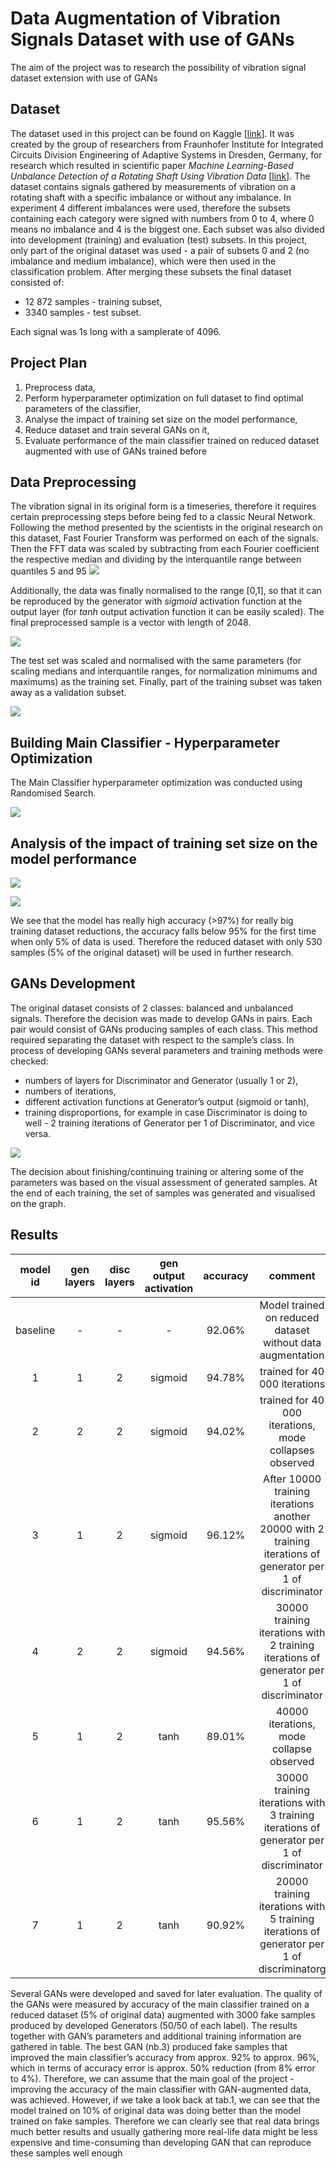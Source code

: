# Data Augmentation of Vibration Signals Dataset with use of GANs

The aim of the project was to research the possibility of vibration signal dataset extension with use of GANs 

## Dataset
The dataset used in this project can be found on Kaggle [[link](https://www.kaggle.com/datasets/jishnukoliyadan/vibration-analysis-on-rotating-shaft)]. It was created by the group of researchers from Fraunhofer Institute for Integrated Circuits Division Engineering of Adaptive Systems in Dresden, Germany, for research which resulted in scientific paper *Machine Learning-Based Unbalance Detection of a Rotating Shaft Using Vibration Data* [[link](https://arxiv.org/pdf/2005.12742.pdf)]. The dataset contains signals gathered by measurements of vibration on a rotating shaft with a specific imbalance or without any imbalance. In experiment 4 different imbalances were used, therefore the subsets containing each category were signed with numbers from 0 to 4, where 0 means no imbalance and 4 is the biggest one. Each subset was also divided into development (training) and evaluation (test) subsets.
In this project, only part of the original dataset was used - a pair of subsets 0 and 2 (no imbalance and medium imbalance), which were then used in the classification problem. After merging these subsets the final dataset consisted of:
- 12 872 samples - training subset,
- 3340 samples - test subset.

Each signal was 1s long with a samplerate of 4096.

## Project Plan
1. Preprocess data,
2. Perform hyperparameter optimization on full dataset to find optimal parameters of the classifier,
3. Analyse the impact of training set size on the model performance,
4. Reduce dataset and train several GANs on it,
5. Evaluate performance of the main classifier trained on reduced dataset augmented with use of GANs trained before

## Data Preprocessing
The vibration signal in its original form is a timeseries, therefore it requires certain preprocessing steps before being fed to a classic Neural Network. Following the method presented by the scientists in the original research on this dataset, Fast Fourier Transform was performed on each of the signals. Then the FFT data was scaled by subtracting from each Fourier coefficient the respective median and dividing by the interquantile range between quantiles 5 and 95
![](README_figures/original_signal.png)


Additionally, the data was finally normalised to the range [0,1], so that it can be reproduced by the generator with *sigmoid* activation function at the output layer (for *tanh* output activation function it can be easily scaled). The final preprocessed sample is a vector with length of 2048.

![](README_figures/fft_signal.png)


The test set was scaled and normalised with the same parameters (for scaling medians and interquantile ranges, for normalization minimums and maximums) as the training set. Finally, part of the training subset was taken away as a validation subset.

![](README_figures/final_signal.png)

## Building Main Classifier - Hyperparameter Optimization
The Main Classifier hyperparameter optimization was conducted using Randomised Search. 

![](README_figures/hyperparam_optimization.png)

## Analysis of the impact of training set size on the model performance

![](README_figures/trainset_reduction_graph.png)

![](README_figures/trainset_reduction_table.png)

We see that the model has really high accuracy (>97%) for really big training dataset reductions, the accuracy falls below 95% for the first time when only 5% of data is used. Therefore the reduced dataset with only 530 samples (5% of the original dataset) will be used in further research.

## GANs Development
The original dataset consists of 2 classes: balanced and unbalanced signals. Therefore the decision was made to develop GANs in pairs. Each pair would consist of GANs producing samples of each class. This method required separating the dataset with respect to the sample’s class. In process of developing GANs several parameters and training methods were checked:
- numbers of layers for Discriminator and Generator (usually 1 or 2),
- numbers of iterations,
- different activation functions at Generator’s output (sigmoid or tanh),
- training disproportions, for example in case Discriminator is doing to well - 2 training iterations of Generator per 1 of Discriminator, and vice versa.

![](README_figures/real_fake_samples.png)

The decision about finishing/continuing training or altering some of the parameters was based on the visual assessment of generated samples. At the end of each training, the set of samples was generated and visualised on the graph.

## Results
| model id | gen layers | disc layers | gen output activation | accuracy |                                                    comment                                                    |
|:--------:|:----------:|:-----------:|:---------------------:|:--------:|:-------------------------------------------------------------------------------------------------------------:|
| baseline |  -         |  -          |  -                    |   92.06% | Model trained on reduced dataset without data augmentation                                                    |
|        1 |          1 |           2 | sigmoid               |   94.78% | trained for 40 000 iterations                                                                                 |
|        2 |          2 |           2 | sigmoid               |   94.02% | trained for 40 000 iterations, mode collapses observed                                                        |
|        3 |          1 |           2 | sigmoid               |   96.12% |  After 10000 training iterations another 20000 with 2 training iterations of generator per 1 of discriminator |
|        4 |          2 |           2 | sigmoid               |   94.56% |  30000 training iterations with 2 training iterations of generator per 1 of discriminator                     |
|        5 |          1 |           2 | tanh                  |   89.01% | 40000 iterations, mode collapse observed                                                                      |
|        6 |          1 |           2 | tanh                  |   95.56% | 30000 training iterations with 3 training iterations of generator per 1 of discriminator                      |
|        7 |          1 |           2 | tanh                  |   90.92% | 20000 training iterations with 5 training iterations of generator per 1 of discriminatorg                     |


Several GANs were developed and saved for later evaluation. The quality of the GANs were measured by accuracy of the main classifier trained on a reduced dataset (5% of original data) augmented with 3000 fake samples produced by developed Generators (50/50 of each label). The results together with GAN’s parameters and additional training information are gathered in table. The best GAN (nb.3) produced fake samples that improved the main classifier’s accuracy from approx. 92% to approx. 96%, which in terms of accuracy error is approx. 50% reduction (from 8% error to 4%). Therefore, we can assume that the main goal of the project - improving the accuracy of the main classifier with GAN-augmented data, was achieved. However, if we take a look back at tab.1, we can see that the model trained on 10% of original data was doing better than the model trained on fake samples. Therefore we can clearly see that real data brings much better results and usually gathering more real-life data might be less expensive and time-consuming than developing GAN that can reproduce these samples well enough